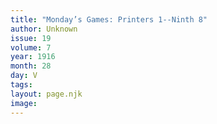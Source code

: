 ```yaml
---
title: "Monday’s Games: Printers 1--Ninth 8"
author: Unknown
issue: 19
volume: 7
year: 1916
month: 28
day: V
tags:
layout: page.njk
image:
---
```



